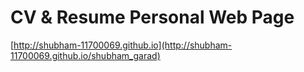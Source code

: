 # CV & Resume Personal Web Page
 [http://shubham-11700069.github.io](http://shubham-11700069.github.io/shubham_garad)
